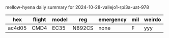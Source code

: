 mellow-hyena daily summary for 2024-10-28-vallejo1-rpi3a-uat-978

|hex|flight|model|reg|emergency|mil|weirdo|
|--|--|--|--|--|--|--|
|ac4d05|CMD4|EC35|N892CS|none|F|yyy|
